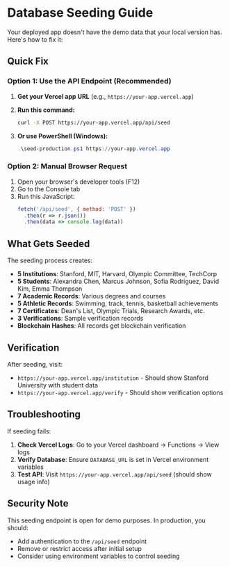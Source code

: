 # Database Seeding Guide

Your deployed app doesn't have the demo data that your local version has. Here's how to fix it:

## Quick Fix

### Option 1: Use the API Endpoint (Recommended)

1. **Get your Vercel app URL** (e.g., `https://your-app.vercel.app`)

2. **Run this command:**
   ```bash
   curl -X POST https://your-app.vercel.app/api/seed
   ```

3. **Or use PowerShell (Windows):**
   ```powershell
   .\seed-production.ps1 https://your-app.vercel.app
   ```

### Option 2: Manual Browser Request

1. Open your browser's developer tools (F12)
2. Go to the Console tab
3. Run this JavaScript:
   ```javascript
   fetch('/api/seed', { method: 'POST' })
     .then(r => r.json())
     .then(data => console.log(data))
   ```

## What Gets Seeded

The seeding process creates:

- **5 Institutions**: Stanford, MIT, Harvard, Olympic Committee, TechCorp
- **5 Students**: Alexandra Chen, Marcus Johnson, Sofia Rodriguez, David Kim, Emma Thompson
- **7 Academic Records**: Various degrees and courses
- **5 Athletic Records**: Swimming, track, tennis, basketball achievements
- **7 Certificates**: Dean's List, Olympic Trials, Research Awards, etc.
- **3 Verifications**: Sample verification records
- **Blockchain Hashes**: All records get blockchain verification

## Verification

After seeding, visit:
- `https://your-app.vercel.app/institution` - Should show Stanford University with student data
- `https://your-app.vercel.app/verify` - Should show verification options

## Troubleshooting

If seeding fails:

1. **Check Vercel Logs**: Go to your Vercel dashboard → Functions → View logs
2. **Verify Database**: Ensure `DATABASE_URL` is set in Vercel environment variables
3. **Test API**: Visit `https://your-app.vercel.app/api/seed` (should show usage info)

## Security Note

This seeding endpoint is open for demo purposes. In production, you should:
- Add authentication to the `/api/seed` endpoint
- Remove or restrict access after initial setup
- Consider using environment variables to control seeding
